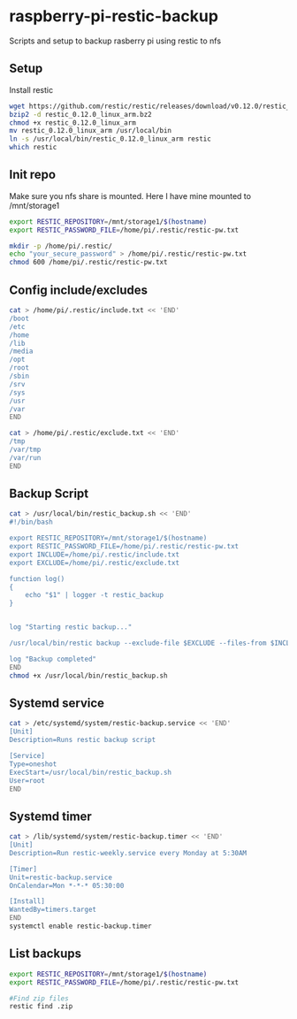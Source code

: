 # raspberry-pi-restic-backup
Scripts and setup to backup rasberry pi using restic to nfs


## Setup

Install restic

```bash
wget https://github.com/restic/restic/releases/download/v0.12.0/restic_0.12.0_linux_arm.bz2
bzip2 -d restic_0.12.0_linux_arm.bz2
chmod +x restic_0.12.0_linux_arm
mv restic_0.12.0_linux_arm /usr/local/bin
ln -s /usr/local/bin/restic_0.12.0_linux_arm restic
which restic
```

## Init repo

Make sure you nfs share is mounted. Here I have mine mounted to /mnt/storage1

```bash
export RESTIC_REPOSITORY=/mnt/storage1/$(hostname)
export RESTIC_PASSWORD_FILE=/home/pi/.restic/restic-pw.txt

mkdir -p /home/pi/.restic/
echo "your_secure_password" > /home/pi/.restic/restic-pw.txt
chmod 600 /home/pi/.restic/restic-pw.txt
```

## Config include/excludes


```bash
cat > /home/pi/.restic/include.txt << 'END'
/boot  
/etc  
/home  
/lib  
/media  
/opt   
/root  
/sbin  
/srv  
/sys  
/usr  
/var
END
```

```bash
cat > /home/pi/.restic/exclude.txt << 'END'
/tmp
/var/tmp
/var/run
END
```

## Backup Script

```bash
cat > /usr/local/bin/restic_backup.sh << 'END'
#!/bin/bash

export RESTIC_REPOSITORY=/mnt/storage1/$(hostname)
export RESTIC_PASSWORD_FILE=/home/pi/.restic/restic-pw.txt
export INCLUDE=/home/pi/.restic/include.txt
export EXCLUDE=/home/pi/.restic/exclude.txt

function log()
{
    echo "$1" | logger -t restic_backup
}


log "Starting restic backup..."

/usr/local/bin/restic backup --exclude-file $EXCLUDE --files-from $INCLUDE --host $(hostname) | logger -t restic_backup

log "Backup completed"
END
chmod +x /usr/local/bin/restic_backup.sh
```

## Systemd service

```bash
cat > /etc/systemd/system/restic-backup.service << 'END'
[Unit]
Description=Runs restic backup script

[Service]
Type=oneshot
ExecStart=/usr/local/bin/restic_backup.sh
User=root
END
```

## Systemd timer

```bash
cat > /lib/systemd/system/restic-backup.timer << 'END'
[Unit]
Description=Run restic-weekly.service every Monday at 5:30AM

[Timer]
Unit=restic-backup.service 
OnCalendar=Mon *-*-* 05:30:00

[Install]
WantedBy=timers.target
END
systemctl enable restic-backup.timer
```


## List backups

```bash
export RESTIC_REPOSITORY=/mnt/storage1/$(hostname)
export RESTIC_PASSWORD_FILE=/home/pi/.restic/restic-pw.txt

#Find zip files
restic find .zip
```